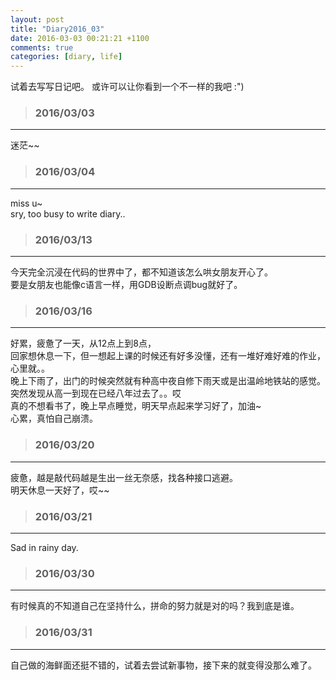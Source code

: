 ```yaml
---
layout: post
title: "Diary2016_03"
date: 2016-03-03 00:21:21 +1100
comments: true
categories: [diary, life]
---
```


试着去写写日记吧。 或许可以让你看到一个不一样的我吧 :")  

<!--more-->
   


>### 2016/03/03 ###
----------
迷茫~~    
<img  style="max-height:530px" class="lazy" data-original="/images/blog/160303_diary/lost.JPG">
 


>### 2016/03/04 ###
----------
miss u~    
sry, too busy to write diary..        
<img  style="max-height:530px" class="lazy" data-original="/images/blog/160303_diary/missu.JPG">
 

>### 2016/03/13 ###
----------
今天完全沉浸在代码的世界中了，都不知道该怎么哄女朋友开心了。    
要是女朋友也能像c语言一样，用GDB设断点调bug就好了。      
<img  style="max-height:530px" class="lazy" data-original="/images/blog/160303_diary/icecream.JPG">
 

>### 2016/03/16 ###
----------
好累，疲惫了一天，从12点上到8点，    
回家想休息一下，但一想起上课的时候还有好多没懂，还有一堆好难好难的作业，心里就。。    
晚上下雨了，出门的时候突然就有种高中夜自修下雨天或是出温岭地铁站的感觉。    
突然发现从高一到现在已经八年过去了。。哎       
真的不想看书了，晚上早点睡觉，明天早点起来学习好了，加油~       
心累，真怕自己崩溃。    
<img  style="max-height:530px" class="lazy" data-original="/images/blog/160303_diary/busy.JPG">
 

>### 2016/03/20 ###
----------
疲惫，越是敲代码越是生出一丝无奈感，找各种接口逃避。    
明天休息一天好了，哎~~       
<img  style="max-height:430px" class="lazy" data-original="/images/blog/160303_diary/itta.JPG">
 

>### 2016/03/21 ###
----------
Sad in rainy day.    
<img  style="max-height:430px" class="lazy" data-original="/images/blog/160303_diary/sadrabbit.JPG">
 

>### 2016/03/30 ###
----------
有时候真的不知道自己在坚持什么，拼命的努力就是对的吗？我到底是谁。     
<img  style="max-height:430px" class="lazy" data-original="/images/blog/160303_diary/panda.png">
 

>### 2016/03/31 ###
----------
自己做的海鲜面还挺不错的，试着去尝试新事物，接下来的就变得没那么难了。      
<img style="max-height:430px" class="lazy" data-original="/images/blog/160303_diary/noodle.JPG">
 